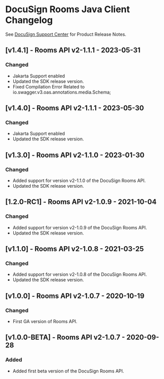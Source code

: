 # DocuSign Rooms Java Client Changelog
See [DocuSign Support Center](https://support.docusign.com/en/releasenotes/) for Product Release Notes.

## [v1.4.1] - Rooms API v2-1.1.1 - 2023-05-31
### Changed
- Jakarta Support enabled
- Updated the SDK release version.
- Fixed Compilation Error Related to io.swagger.v3.oas.annotations.media.Schema;

## [v1.4.0] - Rooms API v2-1.1.1 - 2023-05-30
### Changed
- Jakarta Support enabled
- Updated the SDK release version.

## [v1.3.0] - Rooms API v2-1.1.0 - 2023-01-30
### Changed
- Added support for version v2-1.1.0 of the DocuSign Rooms API.
- Updated the SDK release version.

## [1.2.0-RC1] - Rooms API v2-1.0.9 - 2021-10-04
### Changed
- Added support for version v2-1.0.9 of the DocuSign Rooms API.
- Updated the SDK release version.


## [v1.1.0] - Rooms API v2-1.0.8 - 2021-03-25
### Changed
- Added support for version v2-1.0.8 of the DocuSign Rooms API.
- Updated the SDK release version.

## [v1.0.0] - Rooms API v2-1.0.7 - 2020-10-19
### Changed
- First GA version of Rooms API.

## [v1.0.0-BETA] - Rooms API v2-1.0.7 - 2020-09-28
### Added
- Added first beta version of the DocuSign Rooms API.
